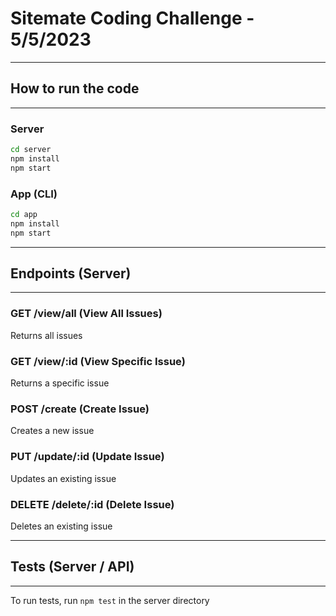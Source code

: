 # Sitemate Coding Challenge - 5/5/2023

---

## How to run the code

---

### Server

```bash
cd server
npm install
npm start
```

### App (CLI)

```bash
cd app
npm install
npm start
```

---

## Endpoints (Server)

---

### GET /view/all (View All Issues)

Returns all issues

### GET /view/:id (View Specific Issue)

Returns a specific issue

### POST /create (Create Issue)

Creates a new issue

### PUT /update/:id (Update Issue)

Updates an existing issue

### DELETE /delete/:id (Delete Issue)

Deletes an existing issue

---

## Tests (Server / API)

---

To run tests, run `npm test` in the server directory
